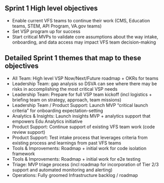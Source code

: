 ## Sprint 1 High level objectives
- Enable current VFS teams to continue their work (CMS, Education teams, STEM, API Program, VA.gov teams)
- Set VSP program up for success
- Start critical MVPs to validate core assumptions about the way intake, onboarding, and data access may impact VFS team decision-making

## Detailed Sprint 1 themes that map to these objectives
- All Team: High level VSP Now/Next/Future roadmap + OKRs for teams
- Leadership Team: gap analysis so DSVA can see where there may be risks in accomplishing the most critical VSP needs
- Leadership Team: Prepare for full VSP team kickoff (incl logistics + briefing team on strategy, approach, team missions)
- Leadership Team / Product Support: Launch MVP “critical launch criteria” for onboarding expectation-setting
- Analytics & Insights: Launch insights MVP + analytics support that empowers Edu Analytics initiative
- Product Support: Continue support of existing VFS team work (code review support)
- Product Support: Test intake process that leverages criteria from existing process and learnings from past VFS teams
- Tools & Improvements: Roadmap + initial work for code isolation framework
- Tools & Improvements:  Roadmap + initial work for e2e testing
- Triage: MVP triage process (incl roadmap for incorporation of Tier 2/3 support and automated monitoring and alerting)
- Operations: Fully groomed Infrastructure backlog / roadmap
